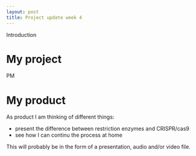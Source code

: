 ```yaml
---
layout: post
title: Project update week 4
---
```


Introduction

# My project

PM

# My product

As product I am thinking of different things:
* present the difference between restriction enzymes and CRISPR/cas9
* see how I can continu the process at home

This will probably be in the form of a presentation, audio and/or video file.
